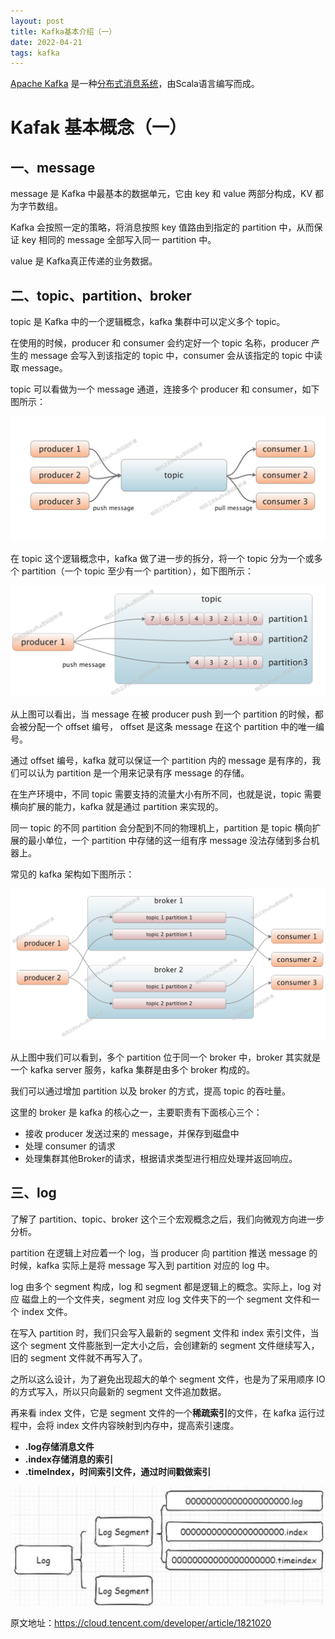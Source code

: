 ```yaml
---
layout: post
title: Kafka基本介绍（一）
date: 2022-04-21
tags: kafka
---
```



[Apache Kafka](https://cloud.tencent.com/product/ckafka?from=10680) 是一种[分布式消息系统](https://cloud.tencent.com/product/ckafka?from=10680)，由Scala语言编写而成。

# Kafak 基本概念（一）

## 一、message

message 是 Kafka 中最基本的数据单元，它由 key 和 value 两部分构成，KV 都为字节数组。

Kafka 会按照一定的策略，将消息按照 key 值路由到指定的 partition 中，从而保证 key 相同的 message 全部写入同一 partition 中。

value 是 Kafka真正传递的业务数据。

## 二、topic、partition、broker

topic 是 Kafka 中的一个逻辑概念，kafka 集群中可以定义多个 topic。

在使用的时候，producer 和 consumer 会约定好一个 topic 名称，producer 产生的 message 会写入到该指定的 topic 中，consumer 会从该指定的 topic 中读取 message。

topic 可以看做为一个 message 通道，连接多个 producer 和 consumer，如下图所示：

![](img/2022-4-21-Kafka基本介绍（一）/1.png)

在 topic 这个逻辑概念中，kafka 做了进一步的拆分，将一个 topic 分为一个或多个 partition（一个 topic 至少有一个 partition），如下图所示：

![](img/2022-4-21-Kafka基本介绍（一）/2.png)

从上图可以看出，当 message 在被 producer push 到一个 partition 的时候，都会被分配一个 offset 编号， offset 是这条 message 在这个 partition 中的唯一编号。

通过 offset 编号，kafka 就可以保证一个 partition 内的 message 是有序的，我们可以认为 partition 是一个用来记录有序 message 的存储。

在生产环境中，不同 topic 需要支持的流量大小有所不同，也就是说，topic 需要横向扩展的能力，kafka 就是通过 partition 来实现的。

同一 topic 的不同 partition 会分配到不同的物理机上，partition 是 topic 横向扩展的最小单位，一个 partition 中存储的这一组有序 message 没法存储到多台机器上。

常见的 kafka 架构如下图所示：

![img](img/2022-4-21-Kafka基本介绍（一）/3.png)

从上图中我们可以看到，多个 partition 位于同一个 broker 中，broker 其实就是一个 kafka server 服务，kafka 集群是由多个 broker 构成的。

我们可以通过增加 partition 以及 broker 的方式，提高 topic 的吞吐量。

这里的 broker 是 kafka 的核心之一，主要职责有下面核心三个：

- 接收 producer 发送过来的 message，并保存到磁盘中
- 处理 consumer 的请求
- 处理集群其他Broker的请求，根据请求类型进行相应处理并返回响应。  

## 三、log

了解了 partition、topic、broker 这个三个宏观概念之后，我们向微观方向进一步分析。

partition 在逻辑上对应着一个 log，当 producer 向 partition 推送 message 的时候，kafka 实际上是将 message 写入到 partition 对应的 log 中。

log 由多个 segment 构成，log 和 segment 都是逻辑上的概念。实际上，log 对应 磁盘上的一个文件夹，segment 对应 log 文件夹下的一个 segment 文件和一个 index 文件。

在写入 partition 时，我们只会写入最新的 segment 文件和 index 索引文件，当这个 segment 文件膨胀到一定大小之后，会创建新的 segment 文件继续写入，旧的 segment 文件就不再写入了。

之所以这么设计，为了避免出现超大的单个 segment 文件，也是为了采用顺序 IO 的方式写入，所以只向最新的 segment 文件追加数据。

再来看 index 文件，它是 segment 文件的一个**稀疏索引**的文件，在 kafka 运行过程中，会将 index 文件内容映射到内存中，提高索引速度。 

- **.log存储消息文件**
- **.index存储消息的索引**
- **.timeIndex，时间索引文件，通过时间戳做索引**

 ![preload](img/2022-4-21-Kafka基本介绍（一）/4.png) 

原文地址：https://cloud.tencent.com/developer/article/1821020
